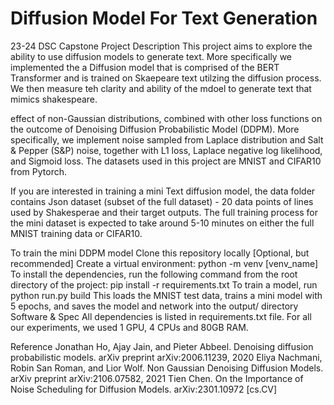 # Diffusion Model For Text Generation
23-24 DSC Capstone Project Description
This project aims to explore the ability to use diffusion models to generate text. More specifically we implemented the a Diffusion model that is comprised of the BERT Transformer and is trained on Skaepeare text utilzing the diffusion process. We then measure teh clarity and ability of the mdoel to generate text that mimics shakespeare.


effect of non-Gaussian distributions, combined with other loss functions on the outcome of Denoising Diffusion Probabilistic Model (DDPM). More specifically, we implement noise sampled from Laplace distribution and Salt & Pepper (S&P) noise, together with L1 loss, Laplace negative log likelihood, and Sigmoid loss. The datasets used in this project are MNIST and CIFAR10 from Pytorch.

If you are interested in training a mini Text diffusion model, the data folder contains Json dataset (subset of the full dataset) - 20 data points of lines used by Shakesperae and their target outputs. The full training process for the mini dataset is expected to take around 5-10 minutes on either the full MNIST training data or CIFAR10.

To train the mini DDPM model
Clone this repository locally
[Optional, but recommended] Create a virtual environment: python -m venv [venv_name]
To install the dependencies, run the following command from the root directory of the project: pip install -r requirements.txt
To train a model, run python run.py build
This loads the MNIST test data, trains a mini model with 5 epochs, and saves the model and network into the output/ directory
Software & Spec
All dependencies is listed in requirements.txt file. For all our experiments, we used 1 GPU, 4 CPUs and 80GB RAM.

Reference
Jonathan Ho, Ajay Jain, and Pieter Abbeel. Denoising diffusion probabilistic models. arXiv preprint arXiv:2006.11239, 2020
Eliya Nachmani, Robin San Roman, and Lior Wolf. Non Gaussian Denoising Diffusion Models. arXiv preprint arXiv:2106.07582, 2021
Tien Chen. On the Importance of Noise Scheduling for Diffusion Models. arXiv:2301.10972 [cs.CV]
